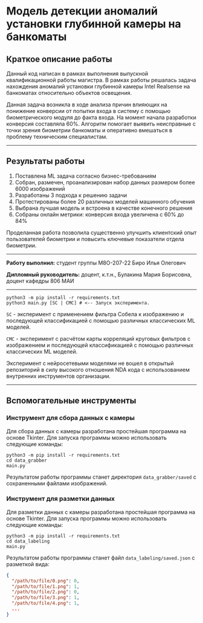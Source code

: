 # Модель детекции аномалий установки глубинной камеры на банкоматы

## Краткое описание работы
Данный код написан в рамках выполнения выпускной квалификационной работы магистра. 
В рамках работы решалась задача нахождения аномалий установки глубинной камеры Intel Realsense на банкоматах относительно 
объектов освещения.

Данная задача возникла в ходе анализа причин влияющих на понижение конверсии от попытки входа 
в систему с помощью биометрического модуля до факта входа. На момент начала разработки
конверсия составляла 60%. Алгоритм помогает выявить неисправные с точки зрения биометрии
банкоматы и оперативно вмешаться в проблему техническим специалистам.

---

## Результаты работы

1. Поставлена ML задача согласно бизнес-требованиям
2. Собран, размечен, проанализирован набор данных размером более 6000 изображений
3. Разработаны 3 подхода к решению задачи
4. Протестированы более 20 различных моделей машинного обучения
5. Выбрана лучшая модель и встроена в качестве конечного решения
6. Собраны онлайн метрики: конверсия входа увеличена с 60% до 84%

Проделанная работа позволила существенно улучшить клиентский опыт пользователей биометрии и
повысить ключевые показатели отдела биометрии.

---

**Работу выполнил:** студент группы М8О-207-22 Биро Илья Олегович

**Дипломный руководитель:** доцент, к.т.н., Булакина Мария Борисовна, доцент кафедры 806 МАИ

---

```commandline
python3 -m pip install -r requirements.txt
python3 main.py [SC | CMC] # <-- Запуск эксперимента.
```
`SC` - эксперимент с применением фильтра Собела к изображению и последующей классификацией с помощью
различных классических ML моделей.

`CMC` - эксперимент с расчётом карты корреляций круговых фильтров с изображением и последующей классификацией с помощью
различных классических ML моделей.

Эксперимент с нейросетевыми моделями не вошел в открытый репозиторий в силу высокого отношения NDA кода с использованием внутренних
инструментов организации.

---
## Вспомогательные инструменты

### Инструмент для сбора данных с камеры

Для сбора данных с камеры разработана простейшая программа на основе Tkinter.
Для запуска программы можно использовать следующие команды:

```commandline
python3 -m pip install -r requirements.txt
cd data_grabber 
main.py
```

Результатом работы программы станет директория `data_grabber/saved` с сохраненными файлами изображений.

### Инструмент для разметки данных

Для разметки данных с камеры разработана простейшая программа на основе Tkinter.
Для запуска программы можно использовать следующие команды:

```commandline
python3 -m pip install -r requirements.txt
cd data_labeling 
main.py
```

Результатом работы программы станет файл `data_labeling/saved.json` с разметкой вида:
```json
{
  "/path/to/file/0.png": 0,
  "/path/to/file/1.png": 1,
  "/path/to/file/2.png": 0,
  "/path/to/file/3.png": 1,
  "/path/to/file/4.png": 1,
  ...
}
```
